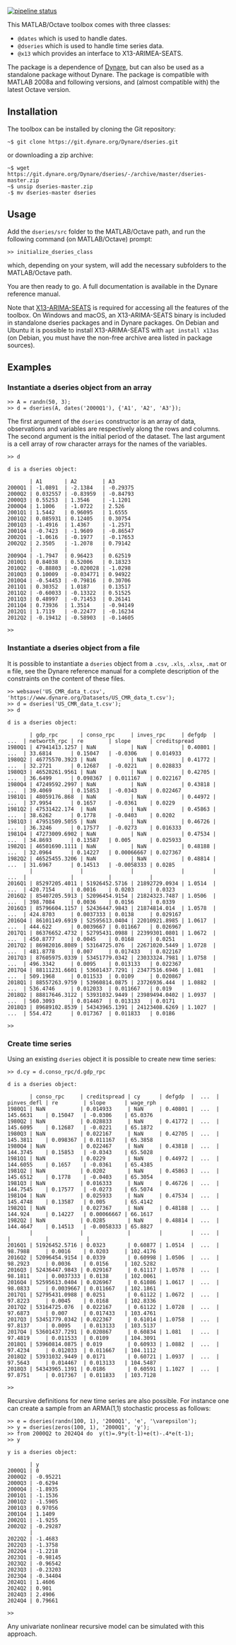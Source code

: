 [![pipeline status](https://git.dynare.org/Dynare/dseries/badges/master/pipeline.svg)](https://git.dynare.org/Dynare/dseries/commits/master)

This MATLAB/Octave toolbox comes with three classes:

 - `@dates` which is used to handle dates.
 - `@dseries` which is used to handle time series data.
 - `@x13` which provides an interface to X13-ARIMEA-SEATS.

The package is a dependence of
[Dynare](https=//git.dynare.org/Dynare/dynare), but can also be used
as a standalone package without Dynare. The package is
compatible with MATLAB 2008a and following versions, and (almost
compatible with) the latest Octave version.

## Installation

The toolbox can be installed by cloning the Git repository:

    ~$ git clone https://git.dynare.org/Dynare/dseries.git

or downloading a zip archive:

    ~$ wget https://git.dynare.org/Dynare/dseries/-/archive/master/dseries-master.zip
    ~$ unsip dseries-master.zip
    -$ mv dseries-master dseries

## Usage

Add the `dseries/src` folder to the MATLAB/Octave path, and run the following command (on MATLAB/Octave) prompt:

    >> initialize_dseries_class

which, depending on your system, will add the necessary subfolders to
the MATLAB/Octave path.

You are then ready to go. A full documentation is available in the Dynare
reference manual.

Note that [X13-ARIMA-SEATS](https://www.census.gov/srd/www/x13as/) is required
for accessing all the features of the toolbox. On Windows and macOS, an
X13-ARIMA-SEATS binary is included in standalone dseries packages and in Dynare
packages. On Debian and Ubuntu it is possible to install X13-ARIMA-SEATS with
`apt install x13as` (on Debian, you must have the non-free archive area listed
in package sources).

## Examples

### Instantiate a dseries object from an array

    >> A = randn(50, 3);
    >> d = dseries(A, dates('2000Q1'), {'A1', 'A2', 'A3'});

The first argument of the `dseries` constructor is an array of data,
observations and variables are respectively along the rows and
columns. The second argument is the initial period of the dataset. The
last argument is a cell array of row character arrays for the names of
the variables.

    >> d

    d is a dseries object:

           | A1       | A2        | A3
    2000Q1 | -1.0891  | -2.1384   | -0.29375
    2000Q2 | 0.032557 | -0.83959  | -0.84793
    2000Q3 | 0.55253  | 1.3546    | -1.1201
    2000Q4 | 1.1006   | -1.0722   | 2.526
    2001Q1 | 1.5442   | 0.96095   | 1.6555
    2001Q2 | 0.085931 | 0.12405   | 0.30754
    2001Q3 | -1.4916  | 1.4367    | -1.2571
    2001Q4 | -0.7423  | -1.9609   | -0.86547
    2002Q1 | -1.0616  | -0.1977   | -0.17653
    2002Q2 | 2.3505   | -1.2078   | 0.79142
           |          |           |
    2009Q4 | -1.7947  | 0.96423   | 0.62519
    2010Q1 | 0.84038  | 0.52006   | 0.18323
    2010Q2 | -0.88803 | -0.020028 | -1.0298
    2010Q3 | 0.10009  | -0.034771 | 0.94922
    2010Q4 | -0.54453 | -0.79816  | 0.30706
    2011Q1 | 0.30352  | 1.0187    | 0.13517
    2011Q2 | -0.60033 | -0.13322  | 0.51525
    2011Q3 | 0.48997  | -0.71453  | 0.26141
    2011Q4 | 0.73936  | 1.3514    | -0.94149
    2012Q1 | 1.7119   | -0.22477  | -0.16234
    2012Q2 | -0.19412 | -0.58903  | -0.14605

    >>

### Instantiate a dseries object from a file

It is possible to instantiate a `dseries` object from a `.csv`,
`.xls`, `.xlsx`, `.mat` or `m` file, see the Dynare reference manual
for a complete description of the constraints on the content of these
files.

    >> websave('US_CMR_data_t.csv', 'https://www.dynare.org/Datasets/US_CMR_data_t.csv');
    >> d = dseries('US_CMR_data_t.csv');
    >> d

    d is a dseries object:

           | gdp_rpc       | conso_rpc     | inves_rpc     | defgdp  |  ...  | networth_rpc | re        | slope      | creditspread
    1980Q1 | 47941413.1257 | NaN           | NaN           | 0.40801 |  ...  | 33.6814      | 0.15047   | -0.0306    | 0.014933
    1980Q2 | 46775570.3923 | NaN           | NaN           | 0.41772 |  ...  | 32.2721      | 0.12687   | -0.0221    | 0.028833
    1980Q3 | 46528261.9561 | NaN           | NaN           | 0.42705 |  ...  | 36.6499      | 0.098367  | 0.011167   | 0.022167
    1980Q4 | 47249592.2997 | NaN           | NaN           | 0.43818 |  ...  | 39.4069      | 0.15853   | -0.0343    | 0.022467
    1981Q1 | 48059176.868  | NaN           | NaN           | 0.44972 |  ...  | 37.9954      | 0.1657    | -0.0361    | 0.0229
    1981Q2 | 47531422.174  | NaN           | NaN           | 0.45863 |  ...  | 38.6262      | 0.1778    | -0.0403    | 0.0202
    1981Q3 | 47951509.5055 | NaN           | NaN           | 0.46726 |  ...  | 36.3246      | 0.17577   | -0.0273    | 0.016333
    1981Q4 | 47273009.6902 | NaN           | NaN           | 0.47534 |  ...  | 34.8693      | 0.13587   | 0.005      | 0.025933
    1982Q1 | 46501690.1111 | NaN           | NaN           | 0.48188 |  ...  | 32.0964      | 0.14227   | 0.00066667 | 0.027367
    1982Q2 | 46525455.3206 | NaN           | NaN           | 0.48814 |  ...  | 31.6967      | 0.14513   | -0.0058333 | 0.0285
           |               |               |               |         |  ...  |              |           |            |
    2016Q1 | 85297205.4011 | 51926452.5716 | 21892729.0934 | 1.0514  |  ...  | 420.7154     | 0.0016    | 0.0203     | 0.0323
    2016Q2 | 85407205.5913 | 52096454.9154 | 21824323.7487 | 1.0506  |  ...  | 398.7084     | 0.0036    | 0.0156     | 0.0339
    2016Q3 | 85796604.1157 | 52436447.9843 | 21874814.014  | 1.0578  |  ...  | 424.8703     | 0.0037333 | 0.0138     | 0.029167
    2016Q4 | 86101149.6919 | 52595613.0404 | 22010921.8985 | 1.0617  |  ...  | 444.622      | 0.0039667 | 0.011667   | 0.026967
    2017Q1 | 86376652.4732 | 52795431.0988 | 22399301.0801 | 1.0672  |  ...  | 450.8777     | 0.0045    | 0.0168     | 0.0251
    2017Q2 | 86982016.8089 | 53164725.076  | 22671020.5449 | 1.0728  |  ...  | 481.8778     | 0.007     | 0.017433   | 0.022167
    2017Q3 | 87605975.0339 | 53451779.0342 | 23033324.7981 | 1.0758  |  ...  | 496.3342     | 0.0095    | 0.013133   | 0.022367
    2017Q4 | 88111231.6601 | 53601437.7291 | 23477516.6946 | 1.081   |  ...  | 509.1968     | 0.011533  | 0.0109     | 0.020867
    2018Q1 | 88557263.9759 | 53960814.0875 | 23726936.444  | 1.0882  |  ...  | 536.4746     | 0.012033  | 0.011667   | 0.019
    2018Q2 | 88817646.3122 | 53931032.9449 | 23989494.0402 | 1.0937  |  ...  | 560.3093     | 0.014467  | 0.013133   | 0.0171
    2018Q3 | 89689102.8539 | 54343965.1391 | 24123408.6269 | 1.1027  |  ...  | 554.472      | 0.017367  | 0.011833   | 0.0186

    >>

### Create time series

Using an existing `dseries` object it is possible to create new time series:

    >> d.cy = d.conso_rpc/d.gdp_rpc

    d is a dseries object:

           | conso_rpc     | creditspread | cy      | defgdp  |  ...  | pinves_defl | re        | slope      | wage_rph
    1980Q1 | NaN           | 0.014933     | NaN     | 0.40801 |  ...  | 145.6631    | 0.15047   | -0.0306    | 65.0376
    1980Q2 | NaN           | 0.028833     | NaN     | 0.41772 |  ...  | 145.6095    | 0.12687   | -0.0221    | 65.1872
    1980Q3 | NaN           | 0.022167     | NaN     | 0.42705 |  ...  | 145.3811    | 0.098367  | 0.011167   | 65.3858
    1980Q4 | NaN           | 0.022467     | NaN     | 0.43818 |  ...  | 144.3745    | 0.15853   | -0.0343    | 65.5028
    1981Q1 | NaN           | 0.0229       | NaN     | 0.44972 |  ...  | 144.6055    | 0.1657    | -0.0361    | 65.4385
    1981Q2 | NaN           | 0.0202       | NaN     | 0.45863 |  ...  | 145.6512    | 0.1778    | -0.0403    | 65.3054
    1981Q3 | NaN           | 0.016333     | NaN     | 0.46726 |  ...  | 144.7545    | 0.17577   | -0.0273    | 65.5074
    1981Q4 | NaN           | 0.025933     | NaN     | 0.47534 |  ...  | 145.4748    | 0.13587   | 0.005      | 65.4142
    1982Q1 | NaN           | 0.027367     | NaN     | 0.48188 |  ...  | 144.924     | 0.14227   | 0.00066667 | 66.1617
    1982Q2 | NaN           | 0.0285       | NaN     | 0.48814 |  ...  | 144.4647    | 0.14513   | -0.0058333 | 65.8827
           |               |              |         |         |  ...  |             |           |            |
    2016Q1 | 51926452.5716 | 0.0323       | 0.60877 | 1.0514  |  ...  | 98.7988     | 0.0016    | 0.0203     | 102.4176
    2016Q2 | 52096454.9154 | 0.0339       | 0.60998 | 1.0506  |  ...  | 98.2923     | 0.0036    | 0.0156     | 102.5282
    2016Q3 | 52436447.9843 | 0.029167     | 0.61117 | 1.0578  |  ...  | 98.1811     | 0.0037333 | 0.0138     | 102.0061
    2016Q4 | 52595613.0404 | 0.026967     | 0.61086 | 1.0617  |  ...  | 98.0833     | 0.0039667 | 0.011667   | 102.1861
    2017Q1 | 52795431.0988 | 0.0251       | 0.61122 | 1.0672  |  ...  | 97.8223     | 0.0045    | 0.0168     | 102.8336
    2017Q2 | 53164725.076  | 0.022167     | 0.61122 | 1.0728  |  ...  | 97.6873     | 0.007     | 0.017433   | 103.4761
    2017Q3 | 53451779.0342 | 0.022367     | 0.61014 | 1.0758  |  ...  | 97.8137     | 0.0095    | 0.013133   | 103.5137
    2017Q4 | 53601437.7291 | 0.020867     | 0.60834 | 1.081   |  ...  | 97.4819     | 0.011533  | 0.0109     | 104.3091
    2018Q1 | 53960814.0875 | 0.019        | 0.60933 | 1.0882  |  ...  | 97.4234     | 0.012033  | 0.011667   | 104.1112
    2018Q2 | 53931032.9449 | 0.0171       | 0.60721 | 1.0937  |  ...  | 97.5643     | 0.014467  | 0.013133   | 104.5487
    2018Q3 | 54343965.1391 | 0.0186       | 0.60591 | 1.1027  |  ...  | 97.8751     | 0.017367  | 0.011833   | 103.7128

    >>

Recursive definitions for new time series are also possible. For
instance one can create a sample from an ARMA(1,1) stochastic process
as follows:

    >> e = dseries(randn(100, 1), '2000Q1', 'e', '\varepsilon');
    >> y = dseries(zeros(100, 1), '2000Q1', 'y');
    >> from 2000Q2 to 2024Q4 do  y(t)=.9*y(t-1)+e(t)-.4*e(t-1);
    >> y

    y is a dseries object:

           | y
    2000Q1 | 0
    2000Q2 | -0.95221
    2000Q3 | -0.6294
    2000Q4 | -1.8935
    2001Q1 | -1.1536
    2001Q2 | -1.5905
    2001Q3 | 0.97056
    2001Q4 | 1.1409
    2002Q1 | -1.9255
    2002Q2 | -0.29287
           |
    2022Q2 | -1.4683
    2022Q3 | -1.3758
    2022Q4 | -1.2218
    2023Q1 | -0.98145
    2023Q2 | -0.96542
    2023Q3 | -0.23203
    2023Q4 | -0.34404
    2024Q1 | 1.4606
    2024Q2 | 0.901
    2024Q3 | 2.4906
    2024Q4 | 0.79661

    >>

Any univariate nonlinear recursive model can be simulated with this approach.
